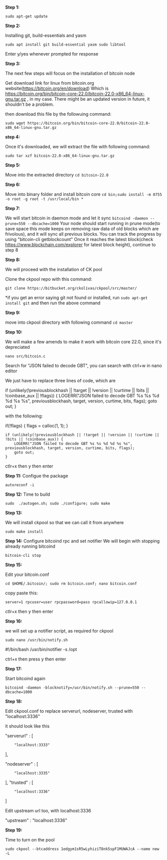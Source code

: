 **Step 1:**

`sudo apt-get update`

**Step 2:**

Installing git, build-essentials and yasm

`sudo apt install git build-essential yasm sudo libtool`
 
Enter y/yes whenever prompted for response

**Step 3:**

The next few steps will focus on the installation of bitcoin node

Get download link for linux from bitcoin.org website(https://bitcoin.org/en/download)
Which is https://bitcoin.org/bin/bitcoin-core-22.0/bitcoin-22.0-x86_64-linux-gnu.tar.gz , in my case. There might be an updated version in future, it shouldn't be a problem.

then download this file by the followuing command:

`sudo wget https://bitcoin.org/bin/bitcoin-core-22.0/bitcoin-22.0-x86_64-linux-gnu.tar.gz`

**step 4:**

Once it's downloaded, we will extract the file with following command:

`sudo tar xzf bitcoin-22.0-x86_64-linux-gnu.tar.gz`


**Step 5:**

Move into the extracted directory
`cd bitcoin-22.0`


**Step 6:**

Move into binary folder and install bitcoin core
`cd bin;sudo install -m 0755 -o root -g root -t /usr/local/bin * `

**Step 7:**

We will start bitcoin in daemon mode and let it sync
`bitcoind -daemon --prune=550 --dbcache=1000`
Your node should start running in prune mode(to save space this mode keeps on removing raw data of old blocks which are frivolous), and it will sync all previous blocks.
You can track the progress by using "bitcoin-cli getblockcount"
Once it reaches the latest block(check https://www.blockchain.com/explorer for latest block height), continue to step 8 

**Step 8:**

We will proceed with the installation of CK pool


Clone the ckpool repo with this command:

`git clone https://bitbucket.org/ckolivas/ckpool/src/master/`

*if you get an error saying git not found or installed, run `sudo apt-get install git` and then run the above command


**Step 9:**

move into ckpool directory with following command
`cd master`


**Step 10:**

We will make a few amends to make it work with bitcoin core 22.0, since it's depreciated

`nano src/bitcoin.c`

Search for "JSON failed to decode GBT", you can search with ctrl+w in nano editor

We just have to replace three lines of code, which are

if (unlikely(!previousblockhash || !target || !version || !curtime || !bits || !coinbase_aux || !flags)) {
 		LOGERR("JSON failed to decode GBT %s %s %d %d %s %s", previousblockhash, target, version, curtime, bits, flags);
 		goto out;
 	}
	
	
with the following:

if(!flags) {
		flags = calloc(1, 1);
	}

	if (unlikely(!previousblockhash || !target || !version || !curtime || !bits || !coinbase_aux)) {
 		LOGERR("JSON failed to decode GBT %s %s %d %d %s %s", previousblockhash, target, version, curtime, bits, flags);
 		goto out;
 	}
	

ctlr+x then y then enter
	

**Step 11:**
Configue the package

`autoreconf -i`


**Step 12:**
Time to build

`sudo  ./autogen.sh; sudo ./configure; sudo make`


**Step 13:**

We will install ckpool so that we can call it from anywhere

`sudo make install`



**Step 14:**
Configure bitcoind rpc and set notifier
We will begin with stopping already running bitcoind

`bitcoin-cli stop`


**Step 15:**

Edit your bitcoin.conf

`cd $HOME/.bitcoin/; sudo rm bitcoin.conf; nano bitcoin.conf`

copy paste this:

`server=1
rpcuser=user
rpcpassword=pass
rpcallowip=127.0.0.1`


ctlr+x then y then enter


**Step 16:**

we will set up a notifier script, as required for ckpool

`sudo nano /usr/bin/notify.sh`

#!/bin/bash
/usr/bin/notifier -s /opt

ctrl+x then press y then enter


**Step 17:**

Start bitcoind again

`bitcoind -daemon -blocknotify=/usr/bin/notify.sh --prune=550 --dbcache=1000`



**Step 18:**

Edit ckpool.conf to replace serverurl, nodeserver, trusted with "localhost:3336"

it should look like this


"serverurl" : [

        "localhost:3333"
],

"nodeserver" : [

        "localhost:3335"
	
],
"trusted" : [

        "localhost:3336"
	
]



Edit upstream url too, with localhost:3336

"upstream" : "localhost:3336"


**Step 19:**

Time to turn on the pool

`sudo ckpool --btcaddress 1edgym1sR5wLyhiziT8nk5spF1MUWAJcA --name new -L`
